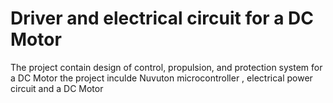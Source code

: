 # Driver and electrical circuit for a DC Motor
The project contain design of control, propulsion, and protection system for a DC Motor
the project inculde Nuvuton microcontroller , electrical power circuit and a DC Motor 
